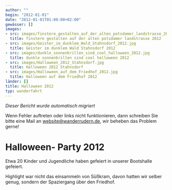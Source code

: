 ```yaml
---
author: ""
begin: "2012-01-01"
date: "2012-01-01T01:00:00+02:00"
gewässer: []
images:
- src: images/finstere_gestalten_auf_der_alten_potsdamer_landstrasse_2012.jpg
  title: finstere gestalten auf der alten potsdamer landstrasse 2012
- src: images/Geister_im_dunklem_Wald_Stahnsdorf_2012.jpg
  title: Geister im dunklem Wald Stahnsdorf 2012
- src: images/dunkle_sonnenbrillen_sind_cool_halloween_2012.jpg
  title: dunkle sonnenbrillen sind cool halloween 2012
- src: images/Halloween_2012_Stahnsdorf.jpg
  title: Halloween 2012 Stahnsdorf
- src: images/Halloween_auf_dem_Friedhof_2012.jpg
  title: Halloween auf dem Friedhof 2012
länder: []
title: Halloween 2012
typ: wanderfahrt
---
```



*Dieser Bericht wurde automatisch migriert*

Wenn Fehler auftreten oder links nicht funktionieren, dann schreiben Sie bitte eine Mail an website@wanderrudern.de, wir beheben das Problem gerne!



# Halloween- Party 2012


Etwa 20 Kinder und Jugendliche haben gefeiert in unserer Bootshalle gefeiert.

Highlight war nicht das einsammeln von Süßkram, davon hatten wir selber genug, sondern der Spaziergang über den Friedhof.